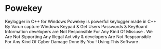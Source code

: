 # Powekey
Keylogger in C++ for Windows
Powekey is powerful keylogger made in C++ By Varun 
capture Windows Keypad & Get Users Passwords & KeyBoard Information
developers are Not Responsible For Any Kind Of Missuse . 
We Are Not Sipporting Any Illegal Activity & developers Are Not Respsonsible For Any Kind Of Cyber Damage Done By You ! Using This Software .
